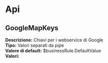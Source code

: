 # Api
GoogleMapKeys 
----
**Descrizione:** Chiavi per i webservice di Google <br>
**Tipo:** Valori separati da pipe <br>
**Valore di default:** $businessRule.DefaultValue <br>
**Valori:**

